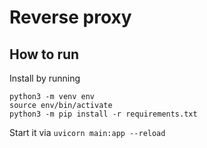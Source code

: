 # Reverse proxy


## How to run 
Install by running
```
python3 -m venv env
source env/bin/activate
python3 -m pip install -r requirements.txt
```

Start it via `uvicorn main:app --reload`